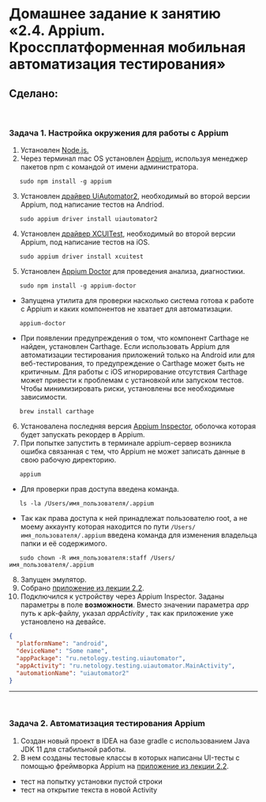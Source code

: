 # Домашнее задание к занятию «2.4. Appium. Кроссплатформенная мобильная автоматизация тестирования»

## Сделано:

<br>

### Задача 1. Настройка окружения для работы с Appium

1. Установлен [Node.js.](https://nodejs.org/en/download/package-manager)
2. Через терминал mac OS установлен [Appium](https://appium.io/docs/en/latest/quickstart/install/), используя менеджер пакетов npm c командой от имени администратора.
```
   sudo npm install -g appium
```
3. Установлен [драйвер UiAutomator2](https://appium.io/docs/en/latest/quickstart/uiauto2-driver/), необходимый во второй версии Appium, под написание тестов на Andriod.
```
   sudo appium driver install uiautomator2
```
4. Установлен [драйвер XCUITest](https://appium.io/docs/en/latest/guides/managing-exts/#using-appiums-extension-cli), необходимый во второй версии Appium, под написание тестов на iOS.
```
   sudo appium driver install xcuitest
```
5. Установлен [Appium Doctor](https://github.com/appium/appium-doctor) для проведения анализа, диагностики.
```
   sudo npm install -g appium-doctor
```
* Запущена утилита для проверки насколько система готова к работе с Appium и каких компонентов не хватает для автоматизации.
```
   appium-doctor
```
*  При появлении предупреждения о том, что компонент Carthage не найден, установлен Carthage. Если использовать Appium для автоматизации тестирования приложений только на Android или для веб-тестирования, то предупреждение о Carthage может быть не критичным. Для работы с iOS игнорирование отсутствия Carthage может привести к проблемам с установкой или запуском тестов. Чтобы минимизировать риски, установлены все необходимые зависимости.
```
   brew install carthage
```
6. Установалена последняя версия [Appium Inspector](https://github.com/appium/appium-inspector/releases), оболочка которая будет запускать рекордер в Appium.
7. При попытке запустить в терминале appium-сервер возникла ошибка связанная с тем, что Appium не может записать данные в свою рабочую директорию.
```
   appium
```
* Для проверки прав доступа введена команда.
```
   ls -la /Users/имя_пользователя/.appium
```
* Tак как права доступа к ней принадлежат пользователю root, а не моему аккаунту которая находится по пути `/Users/имя_пользователя/.appium` введена команда для изменения владельца папки и её содержимого.
```
   sudo chown -R имя_пользователя:staff /Users/имя_пользователя/.appium
```
8. Запущен эмулятор.
9. Собрано [приложение из лекции 2.2](https://github.com/netology-code/mqa-homeworks/tree/main/2.2%20UI%20Automator/sample).
10. Подключился к устройству через Appium Inspector. Заданы параметры в поле **возможности**. Вместо значении параметра *app* путь к apk-файлу, указал *appActivity* , так как приложение уже установлено на девайсе.
```json
{
  "platformName": "android",
  "deviceName": "Some name",
  "appPackage": "ru.netology.testing.uiautomator",
  "appActivity": "ru.netology.testing.uiautomator.MainActivity",
  "automationName": "uiautomator2"
}
```

---

<br>

### Задача 2. Автоматизация тестирования Appium

1. Создан новый проект в IDEA на базе gradle с использованием Java JDK 11 для стабильной работы.
2. В нем созданы тестовые классы в которых написаны UI-тесты с помощью фреймворка Appium на [приложение из лекции 2.2](https://github.com/netology-code/mqa-homeworks/blob/main/2.2%20UI%20Automator/2.2.md).
* тест на попытку установки пустой строки
* тест на открытие текста в новой Activity